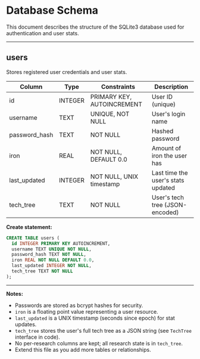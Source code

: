 # Database Schema

This document describes the structure of the SQLite3 database used for authentication and user stats.

---

## users

Stores registered user credentials and user stats.

| Column        | Type     | Constraints                        | Description                        |
|-------------- |----------|------------------------------------|------------------------------------|
| id            | INTEGER  | PRIMARY KEY, AUTOINCREMENT         | User ID (unique)                   |
| username      | TEXT     | UNIQUE, NOT NULL                   | User's login name                  |
| password_hash | TEXT     | NOT NULL                           | Hashed password                    |
| iron          | REAL     | NOT NULL, DEFAULT 0.0              | Amount of iron the user has        |
| last_updated  | INTEGER  | NOT NULL, UNIX timestamp           | Last time the user's stats updated |
| tech_tree     | TEXT     | NOT NULL                           | User's tech tree (JSON-encoded)    |

**Create statement:**

```sql
CREATE TABLE users (
  id INTEGER PRIMARY KEY AUTOINCREMENT,
  username TEXT UNIQUE NOT NULL,
  password_hash TEXT NOT NULL,
  iron REAL NOT NULL DEFAULT 0.0,
  last_updated INTEGER NOT NULL,
  tech_tree TEXT NOT NULL
);
```

---

**Notes:**

- Passwords are stored as bcrypt hashes for security.
- `iron` is a floating point value representing a user resource.
- `last_updated` is a UNIX timestamp (seconds since epoch) for stat updates.
- `tech_tree` stores the user's full tech tree as a JSON string (see `TechTree` interface in code).
- No per-research columns are kept; all research state is in `tech_tree`.
- Extend this file as you add more tables or relationships.
